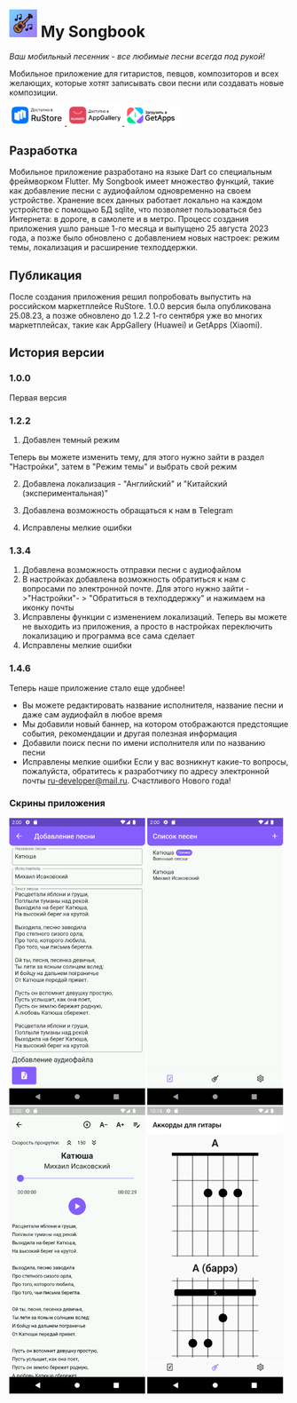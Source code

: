 # <img class="icon" src="assets/icon/my_songbook.png" alt="My Songbook" width="50"/> My Songbook


*Ваш мобильный песенник - все любимые песни всегда под рукой!*

Мобильное приложение для гитаристов, певцов, композиторов и всех желающих, которые хотят записывать свои песни или создавать новые композиции.

<p float="left">
<a href="https://apps.rustore.ru/app/ru.ru_developer.my_songbook">
<img class="icon" src="assets/badges/RuStore.png" alt="RuStore" width="100"/>
</a>
<a href="https://appgallery.huawei.com/app/C109087129">
<img class="icon" src="assets/badges/AppGallery.png" alt="AppGallery" width="100"/>
</a>
<a href="https://global.app.mi.com/details?lo=RU&la=en_US&id=ru.ru_developer.my_songbook.mi">
<img class="icon" src="assets/badges/GetApps.png" alt="GetApps" width="100"/>
</a>
</p>

## Разработка
Мобильное приложение разработано на языке Dart со специальным фреймворком Flutter. 
My Songbook имеет множество функций, такие как добавление песни с аудиофайлом одновременно на своем устройстве. Хранение всех данных работает локально на каждом устройстве с помощью БД sqlite, что позволяет пользоваться без Интернета: в дороге, в самолете и в метро.
Процесс создания приложения ушло раньше 1-го месяца и выпущено 25 августа 2023 года, а позже было обновлено с добавлением новых настроек: режим темы, локализация и расширение техподдержки.



## Публикация
После создания приложения решил попробовать выпустить на российском маркетплейсе RuStore. 1.0.0 версия была опубликована 25.08.23, а позже обновлено до 1.2.2 1-го сентября уже во многих маркетплейсах, такие как AppGallery (Huawei) и GetApps (Xiaomi).

## История версии

### 1.0.0

Первая версия

### 1.2.2

1. Добавлен темный режим

Теперь вы можете изменить тему, для этого нужно зайти в раздел "Настройки", затем в "Режим темы" и выбрать свой режим

2. Добавлена локализация - "Английский" и "Китайский (экспериментальная)"

3. Добавлена возможность обращаться к нам в Telegram

4. Исправлены мелкие ошибки

### 1.3.4

1. Добавлена возможность отправки песни с аудиофайлом
2. В настройках добавлена возможность обратиться к нам с вопросами по электронной почте. Для этого нужно зайти ->"Настройки"- > "Обратиться в техподдержку" и нажимаем на иконку почты
3. Исправлены функции с изменением локализаций. Теперь вы можете не выходить из приложения, а просто в настройках переключить локализацию и программа все сама сделает
4. Исправлены мелкие ошибки

### 1.4.6

Теперь наше приложение стало еще удобнее!
- Вы можете редактировать название исполнителя, название песни и даже сам аудиофайл в любое время
- Мы добавили новый баннер, на котором отображаются предстоящие события, рекомендации и другая полезная информация
- Добавили поиск песни по имени исполнителя или по названию песни
- Исправлены мелкие ошибки
Если у вас возникнут какие-то вопросы, пожалуйста, обратитесь к разработчику по адресу электронной почты ru-developer@mail.ru.
Счастливого Нового года!



### Скрины приложения

<p float="left" class="noselect">
<img src="flutter_03.png" alt="Создание песни с аудиофайлом" width="245"/>
<img src="flutter_04.png" alt="Список всех созданных песен" width="245"/>
<img src="flutter_05.png" alt="Просмотр песни с проигрывателем" width="245"/>
<img src="flutter_02.png" alt="Справочник аккордов для гитары" width="245"/>
</p>

